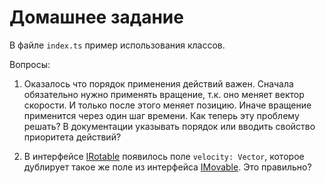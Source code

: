 
Домашнее задание
================

В файле `index.ts` пример использования классов. 

Вопросы:

1) Оказалось что порядок применения действий важен. 
   Сначала обязательно нужно применять вращение, т.к. оно меняет
   вектор скорости. И только после этого меняет позицию.
   Иначе вращение применится через один шаг времени.
   Как теперь эту проблему решать?
   В документации указывать порядок или вводить свойство
   приоритета действий?
   
2) В интерфейсе [IRotable][IRotable] появилось поле `velocity: Vector`, 
   которое дублирует такое же поле из интерфейса [IMovable][IMovable]. 
   Это правильно?



[IRotable]: ../lesson-1-2/src/Rotate/IRotable.ts
[IMovable]: ../lesson-1-2/src/Move/IMovable.ts